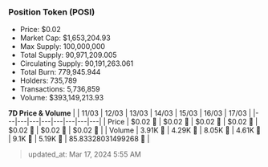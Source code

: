 
  ### Position Token (POSI)
  - Price: $0.02
  - Market Cap: $1,653,204.93
  - Max Supply: 100,000,000
  - Total Supply: 90,971,209.005
  - Circulating Supply: 90,191,263.061
  - Total Burn: 779,945.944
  - Holders: 735,789
  - Transactions: 5,736,859
  - Volume: $393,149,213.93

  **7D Price & Volume**
  | | 11&#x2F;03 | 12&#x2F;03 | 13&#x2F;03 | 14&#x2F;03 | 15&#x2F;03 | 16&#x2F;03 | 17&#x2F;03 |
  |---|---|---|---|---|---|---|---|
  | Price | $0.02 🚀 | $0.02 🚀 | $0.02 🚀 | $0.02 🔻 | $0.02 🚀 | $0.02 🔻 | $0.02 🔻 |
  | Volume | 3.91K 🔻 | 4.29K 🚀 | 8.05K 🚀 | 4.61K 🔻 | 9.1K 🚀 | 5.19K 🔻 | 85.83328031499268 🔻 |

  > updated_at: Mar 17, 2024 5:55 AM
